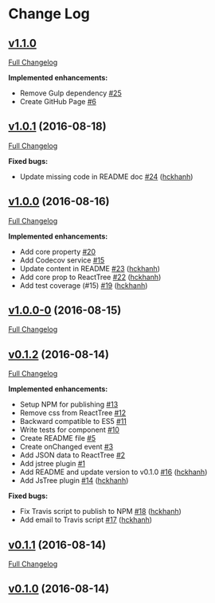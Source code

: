 # Change Log

## [v1.1.0](https://github.com/hckhanh/react-tree-es6/tree/HEAD)

[Full Changelog](https://github.com/hckhanh/react-tree-es6/compare/v1.0.1...v1.1.0)

**Implemented enhancements:**

- Remove Gulp dependency [\#25](https://github.com/hckhanh/react-tree-es6/issues/25)
- Create GitHub Page [\#6](https://github.com/hckhanh/react-tree-es6/issues/6)

## [v1.0.1](https://github.com/hckhanh/react-tree-es6/tree/v1.0.1) (2016-08-18)
[Full Changelog](https://github.com/hckhanh/react-tree-es6/compare/v1.0.0...v1.0.1)

**Fixed bugs:**

- Update missing code in README doc [\#24](https://github.com/hckhanh/react-tree-es6/pull/24) ([hckhanh](https://github.com/hckhanh))

## [v1.0.0](https://github.com/hckhanh/react-tree-es6/tree/v1.0.0) (2016-08-16)
[Full Changelog](https://github.com/hckhanh/react-tree-es6/compare/v1.0.0-0...v1.0.0)

**Implemented enhancements:**

- Add core property [\#20](https://github.com/hckhanh/react-tree-es6/issues/20)
- Add Codecov service [\#15](https://github.com/hckhanh/react-tree-es6/issues/15)
- Update content in README [\#23](https://github.com/hckhanh/react-tree-es6/pull/23) ([hckhanh](https://github.com/hckhanh))
- Add core prop to ReactTree [\#22](https://github.com/hckhanh/react-tree-es6/pull/22) ([hckhanh](https://github.com/hckhanh))
- Add test coverage \(\#15\) [\#19](https://github.com/hckhanh/react-tree-es6/pull/19) ([hckhanh](https://github.com/hckhanh))

## [v1.0.0-0](https://github.com/hckhanh/react-tree-es6/tree/v1.0.0-0) (2016-08-15)
[Full Changelog](https://github.com/hckhanh/react-tree-es6/compare/v0.1.2...v1.0.0-0)

## [v0.1.2](https://github.com/hckhanh/react-tree-es6/tree/v0.1.2) (2016-08-14)
[Full Changelog](https://github.com/hckhanh/react-tree-es6/compare/v0.1.1...v0.1.2)

**Implemented enhancements:**

- Setup NPM for publishing [\#13](https://github.com/hckhanh/react-tree-es6/issues/13)
- Remove css from ReactTree [\#12](https://github.com/hckhanh/react-tree-es6/issues/12)
- Backward compatible to ES5 [\#11](https://github.com/hckhanh/react-tree-es6/issues/11)
- Write tests for component [\#10](https://github.com/hckhanh/react-tree-es6/issues/10)
- Create README file [\#5](https://github.com/hckhanh/react-tree-es6/issues/5)
- Create onChanged event [\#3](https://github.com/hckhanh/react-tree-es6/issues/3)
- Add JSON data to ReactTree [\#2](https://github.com/hckhanh/react-tree-es6/issues/2)
- Add jstree plugin [\#1](https://github.com/hckhanh/react-tree-es6/issues/1)
- Add README and update version to v0.1.0 [\#16](https://github.com/hckhanh/react-tree-es6/pull/16) ([hckhanh](https://github.com/hckhanh))
- Add JsTree plugin [\#14](https://github.com/hckhanh/react-tree-es6/pull/14) ([hckhanh](https://github.com/hckhanh))

**Fixed bugs:**

- Fix Travis script to publish to NPM [\#18](https://github.com/hckhanh/react-tree-es6/pull/18) ([hckhanh](https://github.com/hckhanh))
- Add email to Travis script [\#17](https://github.com/hckhanh/react-tree-es6/pull/17) ([hckhanh](https://github.com/hckhanh))

## [v0.1.1](https://github.com/hckhanh/react-tree-es6/tree/v0.1.1) (2016-08-14)
[Full Changelog](https://github.com/hckhanh/react-tree-es6/compare/v0.1.0...v0.1.1)

## [v0.1.0](https://github.com/hckhanh/react-tree-es6/tree/v0.1.0) (2016-08-14)
